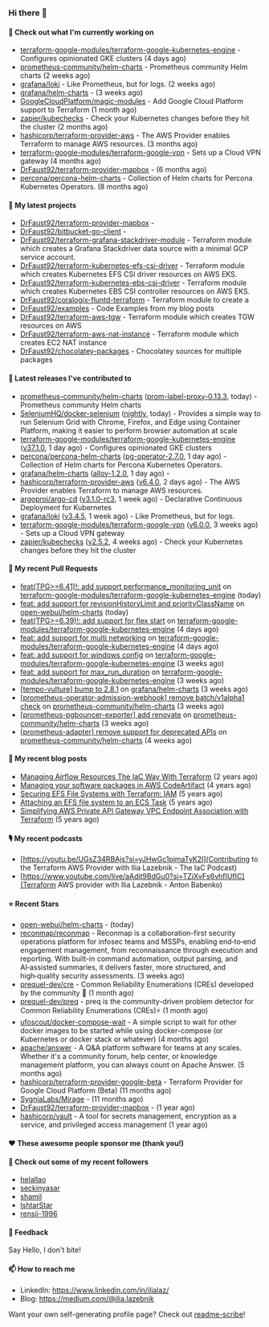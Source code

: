 ### Hi there 👋

#### 👷 Check out what I'm currently working on

- [terraform-google-modules/terraform-google-kubernetes-engine](https://github.com/terraform-google-modules/terraform-google-kubernetes-engine) - Configures opinionated GKE clusters (4 days ago)
- [prometheus-community/helm-charts](https://github.com/prometheus-community/helm-charts) - Prometheus community Helm charts (2 weeks ago)
- [grafana/loki](https://github.com/grafana/loki) - Like Prometheus, but for logs. (2 weeks ago)
- [grafana/helm-charts](https://github.com/grafana/helm-charts) -  (3 weeks ago)
- [GoogleCloudPlatform/magic-modules](https://github.com/GoogleCloudPlatform/magic-modules) - Add Google Cloud Platform support to Terraform (1 month ago)
- [zapier/kubechecks](https://github.com/zapier/kubechecks) - Check your Kubernetes changes before they hit the cluster (2 months ago)
- [hashicorp/terraform-provider-aws](https://github.com/hashicorp/terraform-provider-aws) - The AWS Provider enables Terraform to manage AWS resources. (3 months ago)
- [terraform-google-modules/terraform-google-vpn](https://github.com/terraform-google-modules/terraform-google-vpn) - Sets up a Cloud VPN gateway (4 months ago)
- [DrFaust92/terraform-provider-mapbox](https://github.com/DrFaust92/terraform-provider-mapbox) -  (6 months ago)
- [percona/percona-helm-charts](https://github.com/percona/percona-helm-charts) - Collection of Helm charts for Percona Kubernetes Operators. (8 months ago)

#### 🌱 My latest projects

- [DrFaust92/terraform-provider-mapbox](https://github.com/DrFaust92/terraform-provider-mapbox) - 
- [DrFaust92/bitbucket-go-client](https://github.com/DrFaust92/bitbucket-go-client) - 
- [DrFaust92/terraform-grafana-stackdriver-module](https://github.com/DrFaust92/terraform-grafana-stackdriver-module) - Terraform module which creates a Grafana Stackdriver data source with a minimal GCP service account.
- [DrFaust92/terraform-kubernetes-efs-csi-driver](https://github.com/DrFaust92/terraform-kubernetes-efs-csi-driver) - Terraform module which creates Kubernetes EFS CSI driver resources on AWS EKS.
- [DrFaust92/terraform-kubernetes-ebs-csi-driver](https://github.com/DrFaust92/terraform-kubernetes-ebs-csi-driver) - Terraform module which creates Kubernetes EBS CSI controller resources on AWS EKS.
- [DrFaust92/coralogix-fluntd-terraform](https://github.com/DrFaust92/coralogix-fluntd-terraform) - Terraform module to create a 
- [DrFaust92/examples](https://github.com/DrFaust92/examples) - Code Examples from my blog posts
- [DrFaust92/terraform-aws-tgw](https://github.com/DrFaust92/terraform-aws-tgw) - Terraform module which creates TGW resources on AWS
- [DrFaust92/terraform-aws-nat-instance](https://github.com/DrFaust92/terraform-aws-nat-instance) - Terraform module which creates EC2 NAT instance
- [DrFaust92/chocolatey-packages](https://github.com/DrFaust92/chocolatey-packages) - Chocolatey sources for multiple packages

#### 🔭 Latest releases I've contributed to

- [prometheus-community/helm-charts](https://github.com/prometheus-community/helm-charts) ([prom-label-proxy-0.13.3](https://github.com/prometheus-community/helm-charts/releases/tag/prom-label-proxy-0.13.3), today) - Prometheus community Helm charts
- [SeleniumHQ/docker-selenium](https://github.com/SeleniumHQ/docker-selenium) ([nightly](https://github.com/SeleniumHQ/docker-selenium/releases/tag/nightly), today) - Provides a simple way to run Selenium Grid with Chrome, Firefox, and Edge using Container Platform, making it easier to perform browser automation at scale
- [terraform-google-modules/terraform-google-kubernetes-engine](https://github.com/terraform-google-modules/terraform-google-kubernetes-engine) ([v37.1.0](https://github.com/terraform-google-modules/terraform-google-kubernetes-engine/releases/tag/v37.1.0), 1 day ago) - Configures opinionated GKE clusters
- [percona/percona-helm-charts](https://github.com/percona/percona-helm-charts) ([pg-operator-2.7.0](https://github.com/percona/percona-helm-charts/releases/tag/pg-operator-2.7.0), 1 day ago) - Collection of Helm charts for Percona Kubernetes Operators.
- [grafana/helm-charts](https://github.com/grafana/helm-charts) ([alloy-1.2.0](https://github.com/grafana/helm-charts/releases/tag/alloy-1.2.0), 1 day ago) - 
- [hashicorp/terraform-provider-aws](https://github.com/hashicorp/terraform-provider-aws) ([v6.4.0](https://github.com/hashicorp/terraform-provider-aws/releases/tag/v6.4.0), 2 days ago) - The AWS Provider enables Terraform to manage AWS resources.
- [argoproj/argo-cd](https://github.com/argoproj/argo-cd) ([v3.1.0-rc3](https://github.com/argoproj/argo-cd/releases/tag/v3.1.0-rc3), 1 week ago) - Declarative Continuous Deployment for Kubernetes
- [grafana/loki](https://github.com/grafana/loki) ([v3.4.5](https://github.com/grafana/loki/releases/tag/v3.4.5), 1 week ago) - Like Prometheus, but for logs.
- [terraform-google-modules/terraform-google-vpn](https://github.com/terraform-google-modules/terraform-google-vpn) ([v6.0.0](https://github.com/terraform-google-modules/terraform-google-vpn/releases/tag/v6.0.0), 3 weeks ago) - Sets up a Cloud VPN gateway
- [zapier/kubechecks](https://github.com/zapier/kubechecks) ([v2.5.2](https://github.com/zapier/kubechecks/releases/tag/v2.5.2), 4 weeks ago) - Check your Kubernetes changes before they hit the cluster

#### 🔨 My recent Pull Requests

- [feat(TPG&gt;=6.41)!: add support performance_monitoring_unit](https://github.com/terraform-google-modules/terraform-google-kubernetes-engine/pull/2391) on [terraform-google-modules/terraform-google-kubernetes-engine](https://github.com/terraform-google-modules/terraform-google-kubernetes-engine) (today)
- [feat: add support for revisionHistoryLimit and priorityClassName](https://github.com/open-webui/helm-charts/pull/263) on [open-webui/helm-charts](https://github.com/open-webui/helm-charts) (today)
- [feat(TPG&gt;=6.39)!: add support for flex start](https://github.com/terraform-google-modules/terraform-google-kubernetes-engine/pull/2386) on [terraform-google-modules/terraform-google-kubernetes-engine](https://github.com/terraform-google-modules/terraform-google-kubernetes-engine) (4 days ago)
- [feat: add support for multi networking](https://github.com/terraform-google-modules/terraform-google-kubernetes-engine/pull/2385) on [terraform-google-modules/terraform-google-kubernetes-engine](https://github.com/terraform-google-modules/terraform-google-kubernetes-engine) (4 days ago)
- [feat: add support for windows config](https://github.com/terraform-google-modules/terraform-google-kubernetes-engine/pull/2375) on [terraform-google-modules/terraform-google-kubernetes-engine](https://github.com/terraform-google-modules/terraform-google-kubernetes-engine) (3 weeks ago)
- [feat: add support for max_run_duration](https://github.com/terraform-google-modules/terraform-google-kubernetes-engine/pull/2374) on [terraform-google-modules/terraform-google-kubernetes-engine](https://github.com/terraform-google-modules/terraform-google-kubernetes-engine) (3 weeks ago)
- [[tempo-vulture] bump to 2.8.1](https://github.com/grafana/helm-charts/pull/3778) on [grafana/helm-charts](https://github.com/grafana/helm-charts) (3 weeks ago)
- [[prometheus-operator-admission-webhook] remove batch/v1alpha1 check](https://github.com/prometheus-community/helm-charts/pull/5847) on [prometheus-community/helm-charts](https://github.com/prometheus-community/helm-charts) (3 weeks ago)
- [[prometheus-pgbouncer-exporter] add renovate](https://github.com/prometheus-community/helm-charts/pull/5846) on [prometheus-community/helm-charts](https://github.com/prometheus-community/helm-charts) (3 weeks ago)
- [[prometheus-adapter] remove support for deprecated APIs](https://github.com/prometheus-community/helm-charts/pull/5809) on [prometheus-community/helm-charts](https://github.com/prometheus-community/helm-charts) (4 weeks ago)

#### 📜 My recent blog posts

- [Managing Airflow Resources The IaC Way With Terraform](https://engineering.placer.ai/managing-airflow-resources-the-iac-way-with-terraform-ea5b8db573ad?source=rss-cac402f06fa8------2) (2 years ago)
- [Managing your software packages in AWS CodeArtifact](https://medium.com/@ilia.lazebnik/managing-your-software-packages-in-aws-codeartifact-12d00053e243?source=rss-cac402f06fa8------2) (4 years ago)
- [Securing EFS File Systems with Terraform: IAM](https://medium.com/@ilia.lazebnik/securing-efs-file-systems-with-terraform-iam-d2a066c198ab?source=rss-cac402f06fa8------2) (5 years ago)
- [Attaching an EFS file system to an ECS Task](https://medium.com/@ilia.lazebnik/attaching-an-efs-file-system-to-an-ecs-task-7bd15b76a6ef?source=rss-cac402f06fa8------2) (5 years ago)
- [Simplifying AWS Private API Gateway VPC Endpoint Association with Terraform](https://medium.com/@ilia.lazebnik/simplifying-aws-private-api-gateway-vpc-endpoint-association-with-terraform-b379a247afbf?source=rss-cac402f06fa8------2) (5 years ago)

#### 🎙️ My recent podcasts
- [https://youtu.be/UGsZ34RBAjs?si=yJHwGc1pjmaTyK2l](Contributing to the Terraform AWS Provider with Ilia Lazebnik - The IaC Podcast)
- [https://www.youtube.com/live/aAdit9BdGu0?si=TZiXvFs6vhfIUfIC](Terraform AWS provider with Ilia Lazebnik - Anton Babenko)

#### ⭐ Recent Stars

- [open-webui/helm-charts](https://github.com/open-webui/helm-charts) -  (today)
- [reconmap/reconmap](https://github.com/reconmap/reconmap) - Reconmap is a collaboration-first security operations platform for infosec teams and MSSPs, enabling end‑to‑end engagement management, from reconnaissance through execution and reporting. With built-in command automation, output parsing, and AI‑assisted summaries, it delivers faster, more structured, and high‑quality security assessments. (3 weeks ago)
- [prequel-dev/cre](https://github.com/prequel-dev/cre) - Common Reliability Enumerations (CREs) developed by the community 📖 (1 month ago)
- [prequel-dev/preq](https://github.com/prequel-dev/preq) - preq is the community-driven problem detector for Common Reliability Enumerations (CREs)⚡️ (1 month ago)
- [ufoscout/docker-compose-wait](https://github.com/ufoscout/docker-compose-wait) - A simple script to wait for other docker images to be started while using docker-compose (or Kubernetes or docker stack or whatever) (4 months ago)
- [apache/answer](https://github.com/apache/answer) - A Q&amp;A platform software for teams at any scales. Whether it&#39;s a community forum, help center, or knowledge management platform, you can always count on Apache Answer. (5 months ago)
- [hashicorp/terraform-provider-google-beta](https://github.com/hashicorp/terraform-provider-google-beta) - Terraform Provider for Google Cloud Platform (Beta) (11 months ago)
- [SygniaLabs/Mirage](https://github.com/SygniaLabs/Mirage) -  (11 months ago)
- [DrFaust92/terraform-provider-mapbox](https://github.com/DrFaust92/terraform-provider-mapbox) -  (1 year ago)
- [hashicorp/vault](https://github.com/hashicorp/vault) - A tool for secrets management, encryption as a service, and privileged access management (1 year ago)

#### ❤️ These awesome people sponsor me (thank you!)


#### 👯 Check out some of my recent followers

- [helallao](https://github.com/helallao)
- [seckinyasar](https://github.com/seckinyasar)
- [shamil](https://github.com/shamil)
- [IshtarStar](https://github.com/IshtarStar)
- [rensii-1996](https://github.com/rensii-1996)

#### 💬 Feedback

Say Hello, I don't bite!

#### 📫 How to reach me

- LinkedIn: https://www.linkedin.com/in/ilialaz/
- Blog: https://medium.com/@ilia.lazebnik

Want your own self-generating profile page? Check out [readme-scribe](https://github.com/muesli/readme-scribe)!


